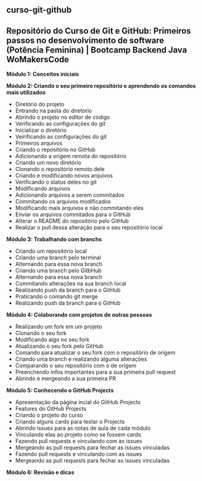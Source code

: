 



## **curso-git-github**

## Repositório do Curso de Git e GitHub: Primeiros passos no desenvolvimento de software (Potência Feminina) | Bootcamp Backend Java WoMakersCode


**Módulo 1: Conceitos iniciais**

**Módulo 2: Criando o seu primeiro repositório e aprendendo os comandos mais utilizados**
- Diretório do projeto
- Entrando na pasta do diretório
- Abrindo o projeto no editor de código
- Verificando as configurações do git
- Inicializar o diretório
- Veirificando as configurações do git
- Primeiros arquivos
- Criando o repositório no GitHub
- Adicionando a origem remota do repositório
- Criando um novo diretório
- Clonando o repositório remoto dele
- Criando e modificando novos arquivos
- Verificando o status deles no git
- Modificando arquivos
- Adicionando arquivos a serem commitados
- Commitando os arquivos modificados
- Modificando mais arquivos e não commitando eles
- Enviar os arquivos commitados para o GitHub
- Alterar o README do repositório pelo GitHub
- Realizar o pull dessa alteração para o seu repositório local

**Módulo 3: Trabalhando com branchs**
- Criando um repositório local
- Criando uma branch pelo terminal
- Alternando para essa nova branch
- Criando uma branch pelo GitbHub
- Alternando para essa nova branch
- Commitando alterações na sua branch local
- Realizando push da branch para o GitHub
- Praticando o comando git merge
- Realizando push da branch para o GitHub

**Módulo 4: Colaborando com projetos de outras pessoas**
- Realizando um fork em um projeto
- Clonando o seu fork
- Modificando algo no seu fork
- Atualizando o seu fork pelo GitHub
- Comando para atualizar o seu fork com o repositório de origem
- Criando uma branch e realizando alguma alterações
- Comparando o seu repositório com o de origem
- Preenchendo infos importantes para a sua primeira pull request
- Abrindo e mergeando a sua primeira PR

**Módulo 5: Conhecendo o GitHub Projects**
- Apresentação da página incial do GitHub Projects
- Features do GitHub Projects
- Criando o projeto do curso
- Criando alguns cards para testar o Projects
- Abrindo issues para as notas de aula de cada módulo
- Vinculando elas ao projeto como se fossem cards
- Fazendo pull requests e vinculando com as issues
- Mergeando as pull requests para fechar as issues vinculadas
- Fazendo pull requests e vinculando com as issues
- Mergeando as pull requests para fechar as issues vinculadas

**Módulo 6: Revisão e dicas**
